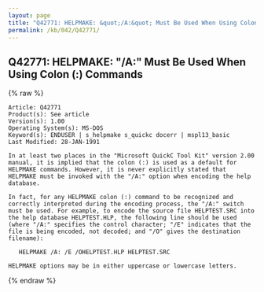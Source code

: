 ```yaml
---
layout: page
title: "Q42771: HELPMAKE: &quot;/A:&quot; Must Be Used When Using Colon (:) Commands"
permalink: /kb/042/Q42771/
---
```


## Q42771: HELPMAKE: &quot;/A:&quot; Must Be Used When Using Colon (:) Commands

{% raw %}

	Article: Q42771
	Product(s): See article
	Version(s): 1.00
	Operating System(s): MS-DOS
	Keyword(s): ENDUSER | s_helpmake s_quickc docerr | mspl13_basic
	Last Modified: 28-JAN-1991
	
	In at least two places in the "Microsoft QuickC Tool Kit" version 2.00
	manual, it is implied that the colon (:) is used as a default for
	HELPMAKE commands. However, it is never explicitly stated that
	HELPMAKE must be invoked with the "/A:" option when encoding the help
	database.
	
	In fact, for any HELPMAKE colon (:) command to be recognized and
	correctly interpreted during the encoding process, the "/A:" switch
	must be used. For example, to encode the source file HELPTEST.SRC into
	the help database HELPTEST.HLP, the following line should be used
	(where "/A:" specifies the control character; "/E" indicates that the
	file is being encoded, not decoded; and "/O" gives the destination
	filename):
	
	   HELPMAKE /A: /E /OHELPTEST.HLP HELPTEST.SRC
	
	HELPMAKE options may be in either uppercase or lowercase letters.

{% endraw %}
